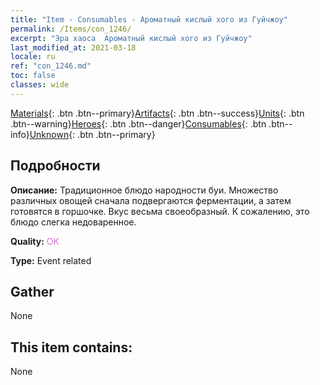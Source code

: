 ```yaml
---
title: "Item - Consumables - Ароматный кислый хого из Гуйчжоу"
permalink: /Items/con_1246/
excerpt: "Эра хаоса  Ароматный кислый хого из Гуйчжоу"
last_modified_at: 2021-03-18
locale: ru
ref: "con_1246.md"
toc: false
classes: wide
---
```

 [Materials](/ru/Items/){: .btn .btn--primary}[Artifacts](/ru/Items/Artifacts/){: .btn .btn--success}[Units](/ru/Items/Units/){: .btn .btn--warning}[Heroes](/ru/Items/Heroes/){: .btn .btn--danger}[Consumables](/ru/Items/Consumables/){: .btn .btn--info}[Unknown](/ru/Items/Unknown/){: .btn .btn--primary}

## Подробности
 **Описание:** Традиционное блюдо народности буи. Множество различных овощей сначала подвергаются ферментации, а затем готовятся в горшочке. Вкус весьма своеобразный. К сожалению, это блюдо слегка недоваренное.

 **Quality:** <span style="color: #DA70D6">OK</span>

 **Type:** Event related

## Gather

  None

## This item contains:

  None

